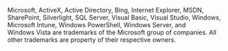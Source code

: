 <Token xmlns:xlink="http://www.w3.org/1999/xlink">Microsoft, ActiveX, Active Directory, Bing, Internet Explorer, MSDN, SharePoint, Silverlight, SQL Server, Visual Basic, Visual Studio, Windows, Microsoft Intune, Windows PowerShell, Windows Server, and Windows Vista are trademarks of the Microsoft group of companies. All other trademarks are property of their respective owners.</Token>